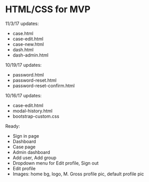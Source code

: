 # HTML/CSS for MVP

11/3/17 updates:
- case.html
- case-edit.html
- case-new.html
- dash.html
- dash-admin.html

10/19/17 updates:
- password.html
- password-reset.html
- password-reset-confirm.html

10/16/17 updates:
- case-edit.html
- modal-history.html
- bootstrap-custom.css

Ready:
- Sign in page
- Dashboard
- Case page
- Admin dashboard
- Add user, Add group
- Dropdown menu for Edit profile, Sign out
- Edit profile
- Images: home bg, logo, M. Gross profile pic, default profile pic
